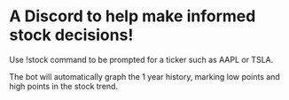 # A Discord to help make informed stock decisions!

Use !stock command to be prompted for a ticker such as AAPL or TSLA.

The bot will automatically graph the 1 year history, marking low points and high points in the stock trend.
